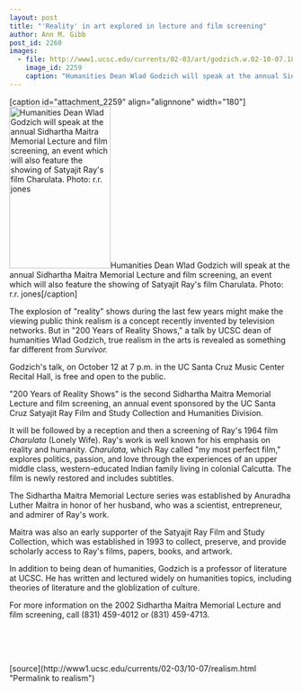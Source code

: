 ```yaml
---
layout: post
title: "'Reality' in art explored in lecture and film screening"
author: Ann M. Gibb
post_id: 2260
images:
  - file: http://www1.ucsc.edu/currents/02-03/art/godzich.w.02-10-07.180.jpg
    image_id: 2259
    caption: "Humanities Dean Wlad Godzich will speak at the annual Sidhartha Maitra Memorial Lecture and film screening, an event which will also feature the showing of Satyajit Ray's film Charulata. Photo: r.r. jones"
---
```


[caption id="attachment_2259" align="alignnone" width="180"]<a href="http://localhost/mysite/wp-content/uploads/2002/10/godzich.w.02-10-07.180.jpg"><img class="size-full wp-image-2259" src="http://localhost/mysite/wp-content/uploads/2002/10/godzich.w.02-10-07.180.jpg" alt="Humanities Dean Wlad Godzich will speak at the annual Sidhartha Maitra Memorial Lecture and film screening, an event which will also feature the showing of Satyajit Ray's film Charulata. Photo: r.r. jones" width="180" height="288" /></a>Humanities Dean Wlad Godzich will speak at the annual Sidhartha Maitra Memorial Lecture and film screening, an event which will also feature the showing of Satyajit Ray's film Charulata. Photo: r.r. jones[/caption]
<p>
  The explosion of "reality" shows during the last few years might make the viewing public think realism is a concept recently invented by television networks. But in "200 Years of Reality Shows," a talk by UCSC dean of humanities Wlad Godzich, true realism in the arts is revealed as something far different from <i>Survivor.</i><br>
</p>
<p>
  Godzich's talk, on October 12 at 7 p.m. in the UC Santa Cruz Music Center Recital Hall, is free and open to the public.
</p>
<p>
  "200 Years of Reality Shows" is the second Sidhartha Maitra Memorial Lecture and film screening, an annual event sponsored by the UC Santa Cruz Satyajit Ray Film and Study Collection and Humanities Division.
</p>
<p>
  It will be followed by a reception and then a screening of Ray's 1964 film <i>Charulata</i> (Lonely Wife). Ray's work is well known for his emphasis on reality and humanity. <i>Charulata,</i> which Ray called "my most perfect film," explores politics, passion, and love through the experiences of an upper middle class, western-educated Indian family living in colonial Calcutta. The film is newly restored and includes subtitles.
</p>
<p>
  The Sidhartha Maitra Memorial Lecture series was established by Anuradha Luther Maitra in honor of her husband, who was a scientist, entrepreneur, and admirer of Ray's work.
</p>
<p>
  Maitra was also an early supporter of the Satyajit Ray Film and Study Collection, which was established in 1993 to collect, preserve, and provide scholarly access to Ray's films, papers, books, and artwork.
</p>
<p>
  In addition to being dean of humanities, Godzich is a professor of literature at UCSC. He has written and lectured widely on humanities topics, including theories of literature and the globlization of culture.
</p>
<p>
  For more information on the 2002 Sidhartha Maitra Memorial Lecture and film screening, call (831) 459-4012 or (831) 459-4713.
</p>
<p>
  <br>
  <br>
  <br>

</p>
<p>

</p>
[source](http://www1.ucsc.edu/currents/02-03/10-07/realism.html "Permalink to realism")
